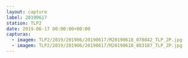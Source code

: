 ```yaml
---
layout: capture
label: 20190617
station: TLP2
date: 2019-06-17 00:00:00+00:00
capturas:
  - imagem: TLP2/2019/201906/20190617/M20190618_070842_TLP_2P.jpg
  - imagem: TLP2/2019/201906/20190617/M20190618_083107_TLP_2P.jpg
---
```

